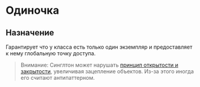 # Одиночка


## Назначение
Гарантирует что у класса есть только один экземпляр и предоставляет к нему глобальную точку доступа.

> Внимание:
Синглтон может нарушать [принцип открытости и закрытости](https://ota-solid.vercel.app/ocp/antipatterns), увеличивая зацепление объектов. Из-за этого иногда его считают антипаттерном.
